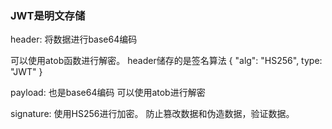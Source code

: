 ### JWT是明文存储

header: 将数据进行base64编码

可以使用atob函数进行解密。
header储存的是签名算法 { "alg": "HS256", type: "JWT" }

payload: 也是base64编码
可以使用atob进行解密

signature: 使用HS256进行加密。
防止篡改数据和伪造数据，验证数据。